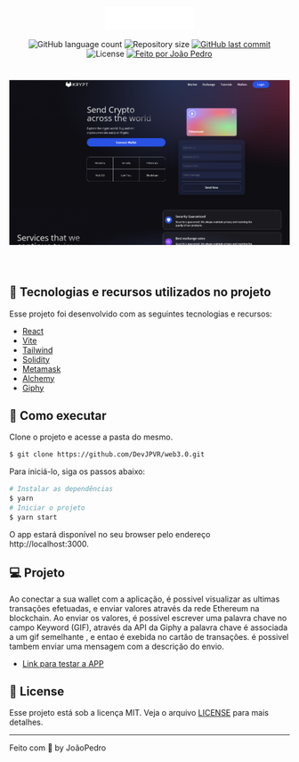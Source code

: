 <p align="center">
  <img alt="Gpt3" src="https://github.com/DevJPVR/Web3.0/blob/main/client/images/logo.png" width="160px">
</p>

<p align="center">
  <img alt="GitHub language count" src="https://img.shields.io/github/languages/count/DevJPVR/Web3.0?color=%2304D361">

  <img alt="Repository size" src="https://img.shields.io/github/repo-size/DevJPVR/Web3.0">

  
  <a href="https://github.com/DevJPVR/Web3.0/commits/master">
    <img alt="GitHub last commit" src="https://img.shields.io/github/last-commit/DevJPVR/Web3.0">
  </a>
    
   <img alt="License" src="https://img.shields.io/badge/license-MIT-brightgreen">
   <a href="https://github.com/DevJPVR/Web3.0/blob/main/LICENSE">


  <a href="#">
    <img alt="Feito por João Pedro" src="https://img.shields.io/badge/feito%20por-JoaoPedro-%237519C1">
  </a>
  

 
</p>


<h1 align="center">
    <img alt="Gpt3" src=".github/preview.png" />
</h1>


<br>

## 🧪 Tecnologias e recursos utilizados no projeto

Esse projeto foi desenvolvido com as seguintes tecnologias e recursos:

- [React](https://reactjs.org)
- [Vite](https://vitejs.dev/)
- [Tailwind](https://tailwindcss.com/)
- [Solidity](https://docs.soliditylang.org/)
- [Metamask](https://metamask.io/)
- [Alchemy](https://www.alchemy.com/)
- [Giphy](https://www.alchemy.com/)


## 🚀 Como executar

Clone o projeto e acesse a pasta do mesmo.

```bash
$ git clone https://github.com/DevJPVR/web3.0.git
```

Para iniciá-lo, siga os passos abaixo:
```bash
# Instalar as dependências
$ yarn
# Iniciar o projeto
$ yarn start
```
O app estará disponível no seu browser pelo endereço http://localhost:3000.


## 💻 Projeto

Ao conectar a sua wallet com a aplicação, é possivel visualizar as ultimas transações efetuadas, e enviar valores através da rede Ethereum na blockchain. Ao enviar os valores, é possivel escrever uma palavra chave no campo Keyword (GIF), através da API da Giphy a palavra chave é associada a um gif semelhante , e entao é exebida no cartão de transações. é possivel tambem enviar uma mensagem com a descrição do envio.

- [Link para testar a APP](https://dazzling-mcclintock-61dab6.netlify.app/)



## 📝 License

Esse projeto está sob a licença MIT. Veja o arquivo [LICENSE](https://github.com/DevJPVR/web3.0/blob/main/LICENSE) para mais detalhes.

---

Feito com 💜 by JoãoPedro
